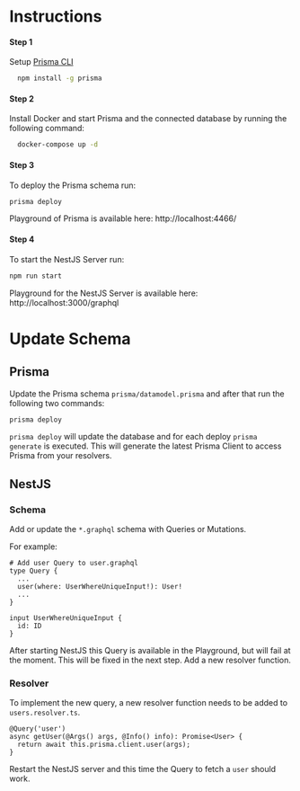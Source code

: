 # Instructions

#### Step 1

Setup [Prisma CLI](https://www.prisma.io/docs/1.21/get-started/01-setting-up-prisma-new-database-TYPESCRIPT-t002/)

```bash
  npm install -g prisma
```

#### Step 2

Install Docker and start Prisma and the connected database by running the following command: 

```bash
  docker-compose up -d
```

#### Step 3

To deploy the Prisma schema run: 

```bash
prisma deploy
```

Playground of Prisma is available here: http://localhost:4466/

#### Step 4

To start the NestJS Server run:

```bash
npm run start
```

Playground for the NestJS Server is available here: http://localhost:3000/graphql

# Update Schema

## Prisma

Update the Prisma schema `prisma/datamodel.prisma` and after that run the following two commands:

```bash
prisma deploy
```

`prisma deploy` will update the database and for each deploy `prisma generate` is executed. This will generate the latest Prisma Client to access Prisma from your resolvers. 

## NestJS

### Schema
Add or update the `*.graphql` schema with Queries or Mutations. 

For example:

```
# Add user Query to user.graphql
type Query {
  ...
  user(where: UserWhereUniqueInput!): User!
  ...
}

input UserWhereUniqueInput {
  id: ID
}
```

After starting NestJS this Query is available in the Playground, but will fail at the moment. This will be fixed in the next step. Add a new resolver function.

### Resolver

To implement the new query, a new resolver function needs to be added to `users.resolver.ts`.

```
@Query('user')
async getUser(@Args() args, @Info() info): Promise<User> {
  return await this.prisma.client.user(args);
}
```

Restart the NestJS server and this time the Query to fetch a `user` should work.
